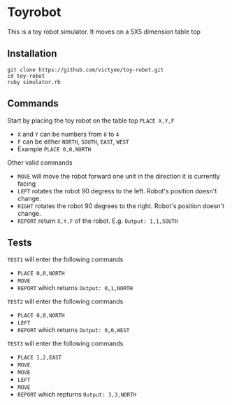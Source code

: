 # Toyrobot
This is a toy robot simulator. It moves on a 5X5 dimension table top

## Installation
    git clone https://github.com/victyee/toy-robot.git
    cd toy-robot
    ruby simulator.rb
    
## Commands
Start by placing the toy robot on the table top
    `PLACE X,Y,F`

- `X` and `Y` can be numbers from `0` to `4`
- `F` can be either `NORTH`, `SOUTH`, `EAST`, `WEST`
- Example `PLACE 0,0,NORTH`

Other valid commands
- `MOVE` will move the robot forward one unit in the direction it is currently facing
- `LEFT` rotates the robot 90 degress to the left. Robot's position doesn't change.
- `RIGHT` rotates the robot 90 degrees to the right. Robot's position doesn't change.
- `REPORT` return `X,Y,F` of the robot. E.g. `Output: 1,1,SOUTH`

## Tests
`TEST1` will enter the following commands
- `PLACE 0,0,NORTH`
- `MOVE`
- `REPORT` which returns `Output: 0,1,NORTH`

`TEST2` will enter the following commands
- `PLACE 0,0,NORTH`
- `LEFT`
- `REPORT` which returns `Output: 0,0,WEST`

`TEST3` will enter the following commands
- `PLACE 1,2,EAST`
- `MOVE`
- `MOVE`
- `LEFT`
- `MOVE`
- `REPORT` which repturns `Output: 3,3,NORTH`
